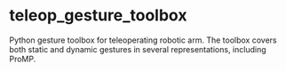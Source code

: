 # teleop_gesture_toolbox
Python gesture toolbox for teleoperating robotic arm. The toolbox covers both static and dynamic gestures in several representations, including ProMP.
